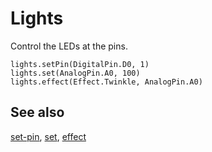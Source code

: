 # Lights

Control the LEDs at the pins.

```cards
lights.setPin(DigitalPin.D0, 1)
lights.set(AnalogPin.A0, 100)
lights.effect(Effect.Twinkle, AnalogPin.A0)
```

## See also

[set-pin](/reference/lights/set-pin), [set](/reference/lights/set), [effect](/reference/lights/effect)